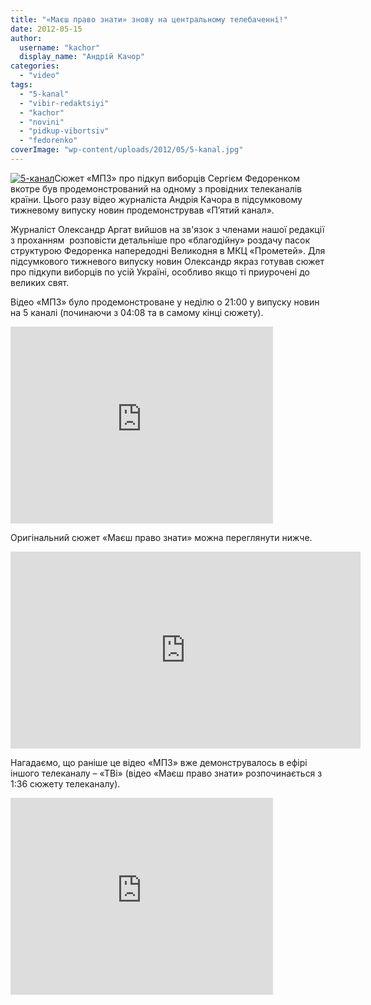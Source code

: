 ```yaml
---
title: "«Маєш право знати» знову на центральному телебаченні!"
date: 2012-05-15
author: 
  username: "kachor"
  display_name: "Андрій Качор"
categories: 
  - "video"
tags: 
  - "5-kanal"
  - "vibir-redaktsiyi"
  - "kachor"
  - "novini"
  - "pidkup-vibortsiv"
  - "fedorenko"
coverImage: "wp-content/uploads/2012/05/5-kanal.jpg"
---
```


[![](https://mpz.brovary.org/wp-content/uploads/2012/05/5-kanal.jpg "5-канал")](https://mpz.brovary.org/wp-content/uploads/2012/05/5-kanal.jpg)Сюжет «МПЗ» про підкуп виборців Сергієм Федоренком вкотре був продемонстрований на одному з провідних телеканалів країни. Цього разу відео журналіста Андрія Качора в підсумковому тижневому випуску новин продемонстрував «П’ятий канал».

Журналіст Олександр Аргат вийшов на зв'язок з членами нашої редакції з проханням  розповісти детальніше про «благодійну» роздачу пасок структурою Федоренка напередодні Великодня в МКЦ «Прометей». Для підсумкового тижневого випуску новин Олександр якраз готував сюжет про підкупи виборців по усій Україні, особливо якщо ті приурочені до великих свят.

Відео «МПЗ» було продемонстроване у неділю о 21:00 у випуску новин на 5 каналі (починаючи з 04:08 та в самому кінці сюжету).

<iframe src="https://www.youtube.com/embed/NA92Hir2mVM" frameborder="0" width="420" height="315"></iframe>

Оригінальний сюжет «Маєш право знати» можна переглянути нижче.

<iframe src="https://www.youtube.com/embed/ja4hUHRJllc" frameborder="0" width="560" height="315"></iframe>

Нагадаємо, що раніше це відео «МПЗ» вже демонструвалось в ефірі іншого телеканалу – «ТВі» (відео «Маєш право знати» розпочинається з 1:36 сюжету телеканалу).

<iframe src="https://www.youtube.com/embed/mWu6aUlTdMc" frameborder="0" width="420" height="315"></iframe>
